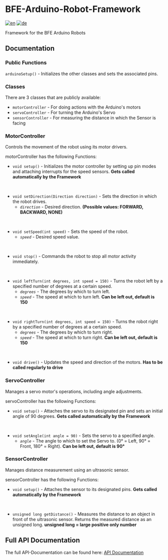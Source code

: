 # BFE-Arduino-Robot-Framework
[![en](https://img.shields.io/badge/lang-en-red.svg)](https://github.com/FlorianNoeverGOB/BFE-Arduino-Robot-Framework/blob/master/README.md)
[![de](https://img.shields.io/badge/lang-de-green.svg)](https://github.com/FlorianNoeverGOB/BFE-Arduino-Robot-Framework/blob/master/README.de.md)

Framework for the BFE Arduino Robots

## Documentation

### Public Functions
`arduinoSetup()` - Initializes the other classes and sets the associated pins.

### Classes
There are 3 classes that are publicly available:
- `motorController` - For doing actions with the Arduino's motors
- `servoController` - For turning the Arduino's Servo
- `sensorController` - For measuring the distance in which the Sensor is facing

### MotorController
Controls the movement of the robot using its motor drivers.

motorController has the following Functions:
- `void setup()` - Initializes the motor controller by setting up pin modes and attaching interrupts for the speed sensors. **Gets called automatically by the Framework**

<br/>

- `void setDirection(Direction direction)` - Sets the direction in which the robot drives.
  - *`direction`* - Desired direction. **(Possible values: FORWARD, BACKWARD, NONE)**

<br/>

- `void setSpeed(int speed)` - Sets the speed of the robot.
  - *`speed`* - Desired speed value.

<br/>

- `void stop()` - Commands the robot to stop all motor activity immediately.

<br/>

- `void leftTurn(int degrees, int speed = 150)` - Turns the robot left by a specified number of degrees at a certain speed.
  - *`degrees`* - The degrees by which to turn left.
  - *`speed`* - The speed at which to turn left. **Can be left out, default is 150**

<br/>

- `void rightTurn(int degrees, int speed = 150)` - Turns the robot right by a specified number of degrees at a certain speed.
  - *`degrees`* - The degrees by which to turn right.
  - *`speed`* - The speed at which to turn right. **Can be left out, default is 150**

<br/>

- `void drive()` - Updates the speed and direction of the motors. **Has to be called regularly to drive**

### ServoController
Manages a servo motor's operations, including angle adjustments.

servoController has the following Functions:
- `void setup()` - Attaches the servo to its designated pin and sets an initial angle of 90 degrees. **Gets called automatically by the Framework**

<br/>

- `void setAngle(int angle = 90)` - Sets the servo to a specified angle.
  - *`angle`* - The angle to which to set the Servo to. (0° = Left, 90° = Front, 180° = Right). **Can be left out, default is 90°**

### SensorController
Manages distance measurement using an ultrasonic sensor.

sensorController has the following Functions:
- `void setup()` - Attaches the sensor to its designated pins. **Gets called automatically by the Framework**

<br/>

- `unsigned long getDistance()` - Measures the distance to an object in front of the ultrasonic sensor. Returns the measured distance as an unsigned long. **unsigned long = large positive only number**

## Full API Documentation
The full API-Documentation can be found here: [API Documentation](https://CwistSilver.github.io/BFE-Arduino-Robot-Framework/index.html)
